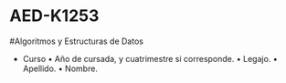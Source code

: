 # AED-K1253
#Algoritmos y Estructuras de Datos
- Curso
• Año de cursada, y cuatrimestre si corresponde.
• Legajo.
• Apellido.
• Nombre.
